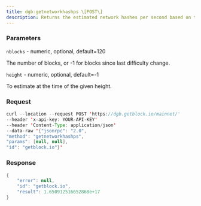 ```yaml
---
title: dgb:getnetworkhashps \[POST\]
description: Returns the estimated network hashes per second based on the last nblocks.Pass in \[blocks\] to override of blocks, -1 specifies since lastdifficulty change.Pass in \[height\] to estimate the network speed at the time when acertain block was found.
---
```


### Parameters


`nblocks` - numeric, optional, default=120

The number of blocks, or -1 for blocks since last difficulty change.

`height` - numeric, optional, default=-1

To estimate at the time of the given height.

### Request

``` java
curl --location --request POST 'https://dgb.getblock.io/mainnet/' 
--header 'x-api-key: YOUR-API-KEY' 
--header 'Content-Type: application/json' 
--data-raw '{"jsonrpc": "2.0",
"method": "getnetworkhashps",
"params": [null, null],
"id": "getblock.io"}'
```

###  Response

``` java
{
    "error": null,
    "id": "getblock.io",
    "result": 1.650912516652868e+17
}
```

